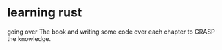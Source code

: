 # learning rust

going over The book and writing some code over each chapter to GRASP the knowledge.
